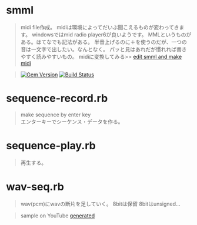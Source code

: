 
# smml

> midi file作成。
  midiは環境によってだいぶ聞こえるものが変わってきます。
  windowsではmid radio player6が良いようです。
  MMLというものがある。はてなでも記法がある。
  半音上げるのに＋を使うのだが、一つの音は一文字で出したい。なんとなく。
  パッと見はあれだが慣れれば書きやすく読みやすいもの。
  midiに変換してみる>> [edit smml and make midi](http://tabasano.sakura.ne.jp/edmml.htm)
  
  
> [![Gem Version](https://badge.fury.io/rb/smml.svg)](http://badge.fury.io/rb/smml)
  [![Build Status](https://travis-ci.org/tabasano/wavseq.svg?branch=master)](https://travis-ci.org/tabasano/wavseq)



# sequence-record.rb
>  make sequence by enter key  
>  エンターキーでシーケンス・データを作る。  
  
# sequence-play.rb
> 再生する。
  
# wav-seq.rb
> wav(pcm)にwavの断片を足していく。
> 8bitは保留
  8bitはunsigned...
  

> sample on YouTube [generated](https://www.youtube.com/watch?v=RIbP-ZAOJMQ)
